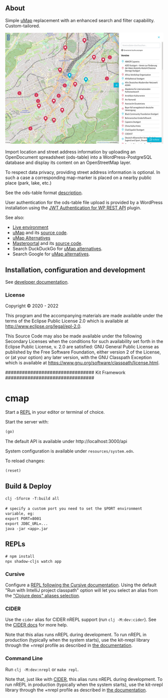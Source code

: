 ## About
Simple [uMap](https://umap.openstreetmap.fr/en/) replacement with an enhanced
search and filter capability. Custom-tailored.

![Screenshot](/map/app-map/src/assets/screenshot.png)

Import location and street address information by uploading an OpenDocument
spreadsheet (ods-table) into a WordPress-PostgreSQL database and display its
content on an OpenStreetMap layer.

To respect data privacy, providing street address information is optional. In
such a case a corresponding map-marker is placed on a nearby public place (park,
lake, etc.)

See the ods-table format
[description](/map/app-form/src/app/services/ods-table/ods.ts).

User authentication for the ods-table file upload is provided by a WordPress
installation using the [JWT Authentication for WP REST
API](https://wordpress.org/plugins/jwt-authentication-for-wp-rest-api/) plugin.

<!-- WIP: app-form -->
<!-- ![Screenshot](/map/app-form/src/assets/screenshot.png) -->

See also:
* [Live
environment](https://house-of-resources-stuttgart.de/stadtteilkarte-kontakt-zu-vereinen/)
* [uMap](https://umap.openstreetmap.fr/en/) and its [source
  code](https://github.com/umap-project/umap).
* [uMap Alternatives](https://alternativeto.net/software/umap/)
* [Masterportal](https://www.masterportal.org/references.html) and its [source
  code](https://bitbucket.org/geowerkstatt-hamburg/masterportalapi.git).
* Search DuckDuckGo for [uMap
  alternatives](https://duckduckgo.com/?q=umap+alternatives).
* Search Google for [uMap
  alternatives](https://www.google.com/search?q=umap+alternatives).

## Installation, configuration and development
See [developer documentation](install.md).

### License

Copyright © 2020 - 2022

This program and the accompanying materials are made available under the
terms of the Eclipse Public License 2.0 which is available at
http://www.eclipse.org/legal/epl-2.0.

This Source Code may also be made available under the following Secondary
Licenses when the conditions for such availability set forth in the Eclipse
Public License, v. 2.0 are satisfied: GNU General Public License as published by
the Free Software Foundation, either version 2 of the License, or (at your
option) any later version, with the GNU Classpath Exception which is available
at https://www.gnu.org/software/classpath/license.html.

################################ Kit Framework ################################

# cmap

Start a [REPL](#repls) in your editor or terminal of choice.

Start the server with:

```clojure
(go)
```

The default API is available under http://localhost:3000/api

System configuration is available under `resources/system.edn`.

To reload changes:

```clojure
(reset)
```

## Build & Deploy

```shell
clj -Sforce -T:build all

# specify a custom port you need to set the $PORT environment variable, eg:
export PORT=8001
export JDBC_URL=...
java -jar <app>.jar
```

## REPLs

```shell
# npm install
npx shadow-cljs watch app
```

### Cursive

Configure a [REPL following the Cursive
documentation](https://cursive-ide.com/userguide/repl.html). Using the default
"Run with IntelliJ project classpath" option will let you select an alias from
the ["Clojure deps" aliases
selection](https://cursive-ide.com/userguide/deps.html#refreshing-deps-dependencies).

### CIDER

Use the `cider` alias for CIDER nREPL support (run `clj -M:dev:cider`). See the
[CIDER docs](https://docs.cider.mx/cider/basics/up_and_running.html) for more
help.

Note that this alias runs nREPL during development. To run nREPL in production
(typically when the system starts), use the kit-nrepl library through the +nrepl
profile as described in [the
documentation](https://kit-clj.github.io/docs/profiles.html#profiles).

### Command Line

Run `clj -M:dev:nrepl` or `make repl`.

Note that, just like with [CIDER](#cider), this alias runs nREPL during
development. To run nREPL in production (typically when the system starts), use
the kit-nrepl library through the +nrepl profile as described in [the
documentation](https://kit-clj.github.io/docs/profiles.html#profiles).
